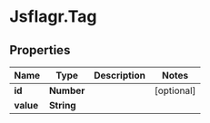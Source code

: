 # Jsflagr.Tag

## Properties
Name | Type | Description | Notes
------------ | ------------- | ------------- | -------------
**id** | **Number** |  | [optional] 
**value** | **String** |  | 


